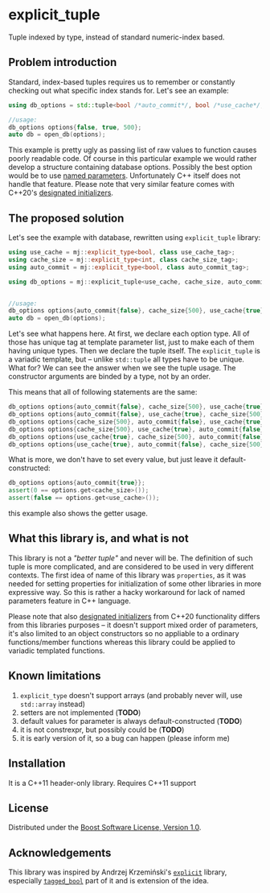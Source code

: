 # explicit_tuple

Tuple indexed by type, instead of standard numeric-index based.

## Problem introduction

Standard, index-based tuples requires us to remember or constantly checking out what specific index stands for. Let's see an example:

```c++
using db_options = std::tuple<bool /*auto_commit*/, bool /*use_cache*/, int /*cache_size*/>;

//usage:
db_options options{false, true, 500};
auto db = open_db(options);
```

This example is pretty ugly as passing list of raw values to function causes poorly readable code.
Of course in this particular example we would rather develop a structure containing database options.
Possibly the best option would be to use [named parameters](https://en.wikipedia.org/wiki/Named_parameter). Unfortunately C++ itself does not handle that feature.
Please note that very similar feature comes with C++20's [designated initializers](http://en.cppreference.com/w/cpp/language/aggregate_initialization).

## The proposed solution

Let's see the example with database, rewritten using `explicit_tuple` library:

```c++
using use_cache = mj::explicit_type<bool, class use_cache_tag>;
using cache_size = mj::explicit_type<int, class cache_size_tag>;
using auto_commit = mj::explicit_type<bool, class auto_commit_tag>;

using db_options = mj::explicit_tuple<use_cache, cache_size, auto_commit>;


//usage:
db_options options{auto_commit{false}, cache_size{500}, use_cache{true}};
auto db = open_db(options);
```

Let's see what happens here.
At first, we declare each option type.
All of those has unique tag at template parameter list, just to make each of them having unique types.
Then we declare the tuple itself. The `explicit_tuple` is a variadic template, but – unlike `std::tuple` all types have to be unique.
What for? We can see the answer when we see the tuple usage. The constructor arguments are binded by a type, not by an order.

This means that all of following statements are the same:

```c++
db_options options{auto_commit{false}, cache_size{500}, use_cache{true}};
db_options options{auto_commit{false}, use_cache{true}, cache_size{500}};
db_options options{cache_size{500}, auto_commit{false}, use_cache{true}};
db_options options{cache_size{500}, use_cache{true}, auto_commit{false}};
db_options options{use_cache{true}, cache_size{500}, auto_commit{false}};
db_options options{use_cache{true}, auto_commit{false}, cache_size{500}};
```

What is more, we don't have to set every value, but just leave it default-constructed:

```c++
db_options options{auto_commit{true}};
assert(0 == options.get<cache_size>());
assert(false == options.get<use_cache>());
```

this example also shows the getter usage.

## What this library is, and what is not
This library is not a *"better tuple"* and never will be.
The definition of such tuple is more complicated, and are considered to be used in very different contexts.
The first idea of name of this library was `properties`,
as it was needed for setting properties for initialization of some other libraries in more expressive way.
So this is rather a hacky workaround for lack of named parameters feature in C++ language.

Please note that also [designated initializers](http://en.cppreference.com/w/cpp/language/aggregate_initialization)
from C++20 functionality differs from this libraries purposes – it doesn't support mixed order of parameters,
it's also limited to an object constructors so no appliable to a ordinary functions/member functions whereas this library could be applied to variadic templated functions.

## Known limitations
1. `explicit_type` doesn't support arrays (and probably never will, use `std::array` instead)
2. setters are not implemented (**TODO**)
3. default values for parameter is always default-constructed (**TODO**)
4. it is not constrexpr, but possibly could be (**TODO**)
5. it is early version of it, so a bug can happen (please inform me)

## Installation
It is a C++11 header-only library. Requires C++11 support

## License
Distributed under the [Boost Software License, Version 1.0](http://www.boost.org/LICENSE_1_0.txt).

## Acknowledgements
This library was inspired by Andrzej Krzemiński's [`explicit`](https://github.com/akrzemi1/explicit) library, especially [`tagged_bool`](https://github.com/akrzemi1/explicit#tool-tagged_bool) part of it and is extension of the idea.